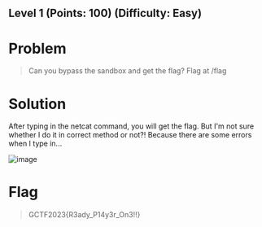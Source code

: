 ## Level 1 (Points: 100) (Difficulty: Easy)
# Problem
> Can you bypass the sandbox and get the flag?
Flag at /flag
# Solution
After typing in the netcat command, you will get the flag. But I'm not sure whether I do it in correct method or not?! Because there are some errors when I type in...

![image](https://github.com/kqrrrr/Girls-In-CTF-2023/assets/95967644/5b71e758-77b9-4fd3-9caf-182df742762c)

# Flag
> GCTF2023{R3ady_P14y3r_On3!!}
